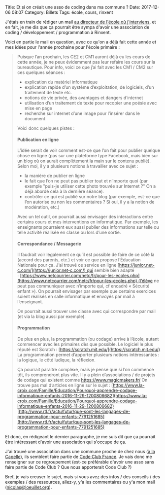 Title: Et si on créait une asso de coding dans ma commune ?
Date: 2017-12-06 08:07
Category: Billets
Tags: école, cours, rinxent

J'étais en train de rédiger un mail [au directeur de l'école où j'interviens]({filename}cours-dinformatique-en-ecole-primaire.md), et en fait, je me dis que ça pourrait être sympa d'avoir une association de coding / développement / programmation à Rinxent.

Voici en partie le mail en question, avec ce qu'on a déjà fait cette année et mes idées pour l'année prochaine pour l'école primaire :

> Puisque l’an prochain, les CE2 et CM1 auront déjà eu les cours de cette année, je ne peux évidemment pas leur refaire les cours sur la bureautique.
> Pour info, voici ce que j’ai fait avec les CM1 / CM2 sur ces quelques séances :
> * explication du matériel informatique
> * explication rapide d’un système d’exploitation, de logiciels, d’un traitement de texte etc.
> * notions de vie privée, des avantages et dangers d’internet
> * utilisation d’un traitement de texte pour recopier une poésie avec mise en page
> * recherche sur internet d’une image pour l’insérer dans le document
>
> Voici donc quelques pistes :
>
> #### Publication en ligne
>
> L’idée serait de voir comment est-ce que l’on fait pour publier quelque chose en ligne (pas sur une plateforme type Facebook, mais bien sur un blog où on aurait complètement la main sur le contenu publié).
> Selon moi, il y a plusieurs notions à travailler avec ce sujet :
>
> * la manière de publier en ligne
> * le fait que l’on ne peut pas publier tout et n’importe quoi (par exemple "puis-je utiliser cette photo trouvée sur Internet ?" On a déjà abordé cela à la dernière séance).
> * contrôler ce qui est publié sur notre blog (par exemple, est-ce que l’on autorise ou non les commentaires ? Si oui, il y a la notion de modération, etc.)
>
> Avec un tel outil, on pourrait aussi envisager des interactions entre certains cours et mes interventions en informatique. Par exemple, les enseignants pourraient eux aussi publier des informations sur telle ou telle activité réalisée en classe ou lors d’une sortie.
>
> #### Correspondance / Messagerie
>
> Il faudrait voir légalement ce qu’il est possible de faire de ce côté là (accord des parents, etc.) et voir ce que propose l’Éducation Nationale pour ça. J’ai trouvé ce service en ligne [https://junior.net-c.com/](https://junior.net-c.com/) qui semble bien adapté : [https://www.netcourrier.com/netc/fr/pour-les-ecoles.php](https://www.netcourrier.com/netc/fr/pour-les-ecoles.php) (l’élève ne peut pas communiquer avec n’importe qui, cf encadré « Sécurité enfant »).
> On pourrait envisager par exemple que certains exercices soient réalisés en salle informatique et envoyés par mail à l’enseignant.
>
> On pourrait aussi trouver une classe avec qui correspondre par mail (et via la blog aussi par exemple).
>
> #### Programmation
>
> De plus en plus, la programmation (ou codage) arrive à l’école, autant commencer avec les primaires dès que possible.
> Le logiciel le plus réputé est Scratch : [https://scratch.mit.edu/](https://scratch.mit.edu/)
> La programmation permet d’apporter plusieurs notions intéressantes : la logique, le côté ludique, la réflexion.
>
> Ça pourrait paraitre complexe, mais je pense que si l’on commence tôt, ils comprendront plus vite.
> Il y a plein d’associations / de projets de codage qui existent comme https://www.magicmakers.fr/
> On trouve pas mal d’articles en ligne sur le sujet :
> [https://www.la-croix.com/Famille/Education/Pourquoi-apprendre-codage-informatique-enfants-2016-11-29-1200806682](https://www.la-croix.com/Famille/Education/Pourquoi-apprendre-codage-informatique-enfants-2016-11-29-1200806682)
> [http://www.rtl.fr/actu/futur/que-sont-les-langages-de-programmation-pour-enfants-7791251685](http://www.rtl.fr/actu/futur/que-sont-les-langages-de-programmation-pour-enfants-7791251685)


Et donc, en rédigeant le dernier paragraphe, je me suis dit que ça pourrait être intéressant d'avoir une association qui s'occupe de ça.

J'ai trouvé une association dans une commune proche de chez nous ([à la Capelle](http://club-et-asso.lacapelleloisirs.com/code-club)), ils semblent faire partie de [Code Club France](http://www.codeclub.fr/index.php). Je vais donc me renseigner sur ce regroupement (est-ce préférable d'avoir une asso sans faire partie de Code Club ? Que nous apporterait Code Club ?)

Bref, je vais creuser le sujet, mais si vous avez des infos / des conseils / des exemples / des ressources, allez-y, y'a les commentaires ou y'a mon mail (nicolas@loeuillet.org).
